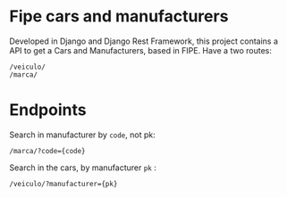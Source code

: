 # Fipe cars and manufacturers
Developed in Django and Django Rest Framework, this project contains a API to get a Cars and Manufacturers, based in FIPE. Have a two routes:

    /veiculo/    
    /marca/    

# Endpoints

Search in manufacturer by `code`, not pk:

    /marca/?code={code}

Search in the cars, by manufacturer `pk` :

    /veiculo/?manufacturer={pk}


